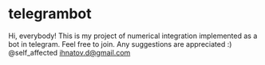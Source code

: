 # telegrambot
Hi, everybody!
This is my project of numerical integration implemented as a bot in telegram. Feel free to join. 
Any suggestions are appreciated :)
@self_affected  ihnatov.d@gmail.com

